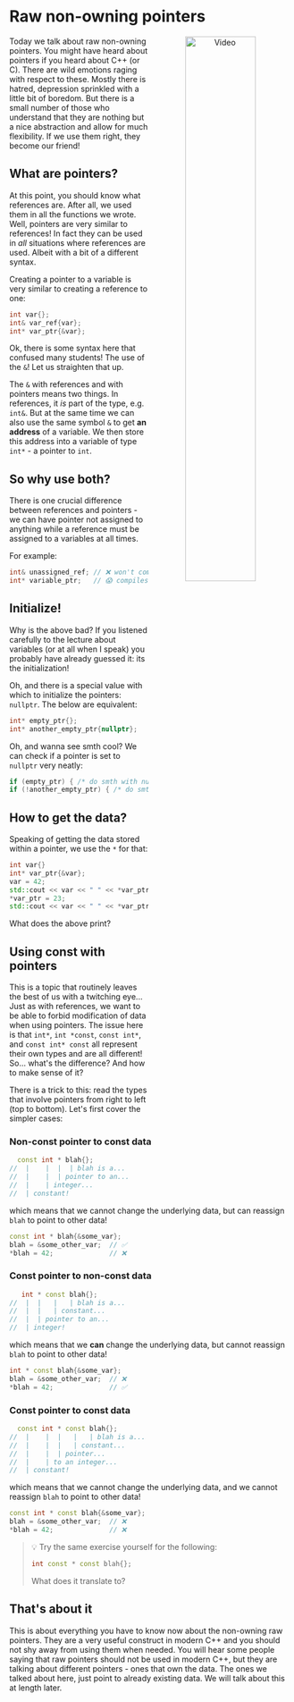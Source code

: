 # Raw non-owning pointers

<p align="center">
  <a href="https://youtu.be/blah"><img src="https://img.youtube.com/vi/blah/maxresdefault.jpg" alt="Video" align="right" width=50%></a>
</p>

Today we talk about raw non-owning pointers. You might have heard about pointers if you heard about C++ (or C). There are wild emotions raging with respect to these. Mostly there is hatred, depression sprinkled with a little bit of boredom. But there is a small number of those who understand that they are nothing but a nice abstraction and allow for much flexibility. If we use them right, they become our friend!

## What are pointers?
At this point, you should know what references are. After all, we used them in all the functions we wrote. Well, pointers are very similar to references! In fact they can be used in _all_ situations where references are used. Albeit with a bit of a different syntax.

Creating a pointer to a variable is very similar to creating a reference to one:
```cpp
int var{};
int& var_ref{var};
int* var_ptr{&var};
```
Ok, there is some syntax here that confused many students! The use of the `&`! Let us straighten that up.

The `&` with references and with pointers means two things. In references, it _is_ part of the type, e.g. `int&`. But at the same time we can also use the same symbol `&` to get **an address** of a variable. We then store this address into a variable of type `int*` - a pointer to `int`.


## So why use both?
There is one crucial difference between references and pointers - we can have pointer not assigned to anything while a reference must be assigned to a variables at all times.

For example:
```cpp
int& unassigned_ref; // ❌ won't compile!
int* variable_ptr;   // 😱 compiles but don't do this!
```

## Initialize!
Why is the above bad? If you listened carefully to the lecture about variables (or at all when I speak) you probably have already guessed it: its the initialization!

Oh, and there is a special value with which to initialize the pointers: `nullptr`. The below are equivalent:
```cpp
int* empty_ptr{};
int* another_empty_ptr{nullptr};
```

Oh, and wanna see smth cool? We can check if a pointer is set to `nullptr` very neatly:
```cpp
if (empty_ptr) { /* do smth with nullptr */ }
if (!another_empty_ptr) { /* do smth with actual data */ }
```

## How to get the data?
Speaking of getting the data stored within a pointer, we use the `*` for that:
```cpp
int var{}
int* var_ptr{&var};
var = 42;
std::cout << var << " " << *var_ptr << std::endl;
*var_ptr = 23;
std::cout << var << " " << *var_ptr << std::endl;
```

What does the above print?

## Using const with pointers
This is a topic that routinely leaves the best of us with a twitching eye... Just as with references, we want to be able to forbid modification of data when using pointers. The issue here is that `int*`, `int *const`, `const int*`, and `const int* const` all represent their own types and are all different! So... what's the difference? And how to make sense of it?

There is a trick to this: read the types that involve pointers from right to left (top to bottom). Let's first cover the simpler cases:

### Non-const pointer to const data
```cpp
  const int * blah{};
//  |    |  |  | blah is a...
//  |    |  | pointer to an...
//  |    | integer...
//  | constant!
```
which means that we cannot change the underlying data, but can reassign `blah` to point to other data!
```cpp
const int * blah{&some_var};
blah = &some_other_var;  // ✅
*blah = 42;              // ❌
```

### Const pointer to non-const data
```cpp
   int * const blah{};
//  |  |   |   | blah is a...
//  |  |   | constant...
//  |  | pointer to an...
//  | integer!
```
which means that we **can** change the underlying data, but cannot reassign `blah` to point to other data!
```cpp
int * const blah{&some_var};
blah = &some_other_var;  // ❌
*blah = 42;              // ✅
```

### Const pointer to const data
```cpp
  const int * const blah{};
//  |    |  |   |   | blah is a...
//  |    |  |   | constant...
//  |    |  | pointer...
//  |    | to an integer...
//  | constant!
```
which means that we cannot change the underlying data, and we cannot reassign `blah` to point to other data!
```cpp
const int * const blah{&some_var};
blah = &some_other_var;  // ❌
*blah = 42;              // ❌
```

> :bulb: Try the same exercise yourself for the following:
> ```cpp
> int const * const blah{};
> ```
> What does it translate to?

## That's about it
This is about everything you have to know now about the non-owning raw pointers. They are a very useful construct in modern C++ and you should not shy away from using them when needed. You will hear some people saying that raw pointers should not be used in modern C++, but they are talking about different pointers - ones that own the data. The ones we talked about here, just point to already existing data. We will talk about this at length later.
